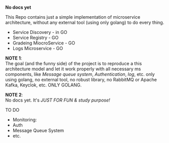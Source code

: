 **No docs yet**

This Repo contains just a simple implementation of microservice architecture, without any external tool (using only golang) to do every thing.
- Service Discovery - in GO
- Service Registry - GO
- Gradeing MiocroService - GO 
- Logs Microservice - GO

**NOTE 1**:  
  The goal (and the funny side) of the project is to reproduce a this architecture model and let it work properly with all necessary ms components, like *Message queue system*, *Authentication*, *log*, etc. only using golang, no external tool, no robust library, no RabbitMQ or Apache Kafka, Keyclok, etc. ONLY GOLANG.


**NOTE 2**:  
No docs yet. It's *JUST FOR FUN & study purpose!*

TO DO
- Monitoring:
- Auth
- Message Queue System 
- etc.